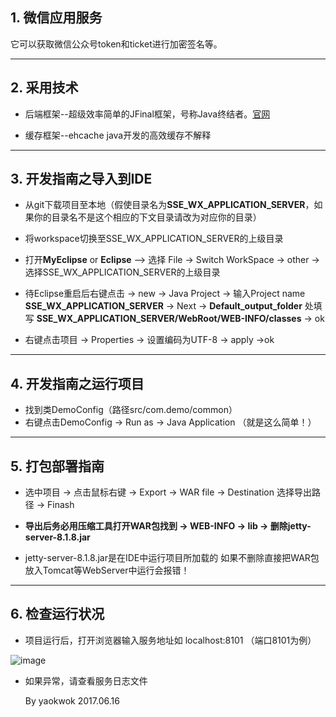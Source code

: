 
## 1. 微信应用服务

它可以获取微信公众号token和ticket进行加密签名等。

---
## 2. 采用技术
- 后端框架--超级效率简单的JFinal框架，号称Java终结者。[官网](http://www.jfinal.com//)

- 缓存框架--ehcache  java开发的高效缓存不解释

---

## 3. 开发指南之导入到IDE
- 从git下载项目至本地（假使目录名为**SSE_WX_APPLICATION_SERVER**，如果你的目录名不是这个相应的下文目录请改为对应你的目录）

- 将workspace切换至SSE_WX_APPLICATION_SERVER的上级目录

- 打开**MyEclipse** or **Eclipse** --> 选择 File -> Switch WorkSpace -> other ->选择SSE_WX_APPLICATION_SERVER的上级目录

- 待Eclipse重启后右键点击 -> new -> Java Project -> 输入Project name **SSE_WX_APPLICATION_SERVER** -> Next -> **Default_output_folder** 处填写 **SSE_WX_APPLICATION_SERVER/WebRoot/WEB-INFO/classes** -> ok

- 右键点击项目 -> Properties -> 设置编码为UTF-8 -> apply ->ok
---

## 4. 开发指南之运行项目

- 找到类DemoConfig（路径src/com.demo/common）
- 右键点击DemoConfig -> Run as -> Java Application （就是这么简单！）

---
## 5. 打包部署指南 

- 选中项目 -> 点击鼠标右键 -> Export -> WAR file -> Destination 选择导出路径 -> Finash

- **导出后务必用压缩工具打开WAR包找到 -> WEB-INFO -> lib -> 删除jetty-server-8.1.8.jar**

- jetty-server-8.1.8.jar是在IDE中运行项目所加载的 如果不删除直接把WAR包放入Tomcat等WebServer中运行会报错！

---
## 6. 检查运行状况

- 项目运行后，打开浏览器输入服务地址如 localhost:8101 （端口8101为例）

![image](http://7xp9tt.com1.z0.glb.clouddn.com/QQ%E5%9B%BE%E7%89%8720170622102505.png?e=1498101914&token=8slkD8Omrwv8jl-FVdY_DTPxmXvoVLYVN-f4zsTG:pk3pzaKCvXJRiha25GuNm0CEQCA)

- 如果异常，请查看服务日志文件


    By yaokwok 2017.06.16 
